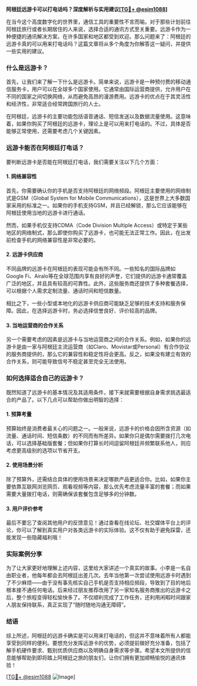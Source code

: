**阿根廷远游卡可以打电话吗？深度解析与实用建议[[TG💪+ @esim1088](https://t.me/s/esim1088)]**

在当今这个高度数字化的世界里，通信工具的重要性不言而喻。对于那些计划前往阿根廷旅行或者长期居住的人来说，选择合适的通讯方式至关重要。远游卡作为一种便捷的通讯解决方案，在许多国家和地区都受到欢迎。那么问题来了：阿根廷的远游卡真的可以用来打电话吗？这篇文章将从多个角度为你解答这一疑问，并提供一些实用的建议。

### 什么是远游卡？

首先，让我们来了解一下什么是远游卡。简单来说，远游卡是一种预付费的移动通信服务卡，用户可以在全球多个国家使用。它通常由国际运营商提供，允许用户在不同的国家之间切换网络，从而避免高昂的漫游费用。远游卡的优点在于其灵活性和经济性，非常适合经常跨国旅行的人士。

在阿根廷，远游卡的主要功能包括语音通话、短信发送以及数据流量使用。这意味着，如果你购买了阿根廷的远游卡，理论上是可以用来打电话的。不过，具体是否能够正常使用，还需要考虑几个关键因素。

### 远游卡能否在阿根廷打电话？

要判断远游卡是否能在阿根廷打电话，我们需要关注以下几个方面：

#### 1. 网络兼容性

首先，你需要确认你的手机是否支持阿根廷的网络频段。阿根廷主要使用的网络制式是GSM（Global System for Mobile Communications），这是世界上大多数国家采用的标准之一。如果你的手机支持GSM，并且已经解锁，那么它应该能够在阿根廷使用当地的远游卡进行通话。

然而，如果手机仅支持CDMA（Code Division Multiple Access）或特定于某些地区的网络制式，那么即使你购买了远游卡，也可能无法正常工作。因此，在出发前检查手机的网络兼容性是非常必要的。

#### 2. 远游卡供应商

不同品牌的远游卡在阿根廷的表现可能会有所不同。一些知名的国际品牌如Google Fi、Airalo等在全球范围内享有良好的声誉，它们提供的远游卡通常覆盖广泛的地区，并且具有较高的可靠性。此外，这些服务商还提供了多种套餐选择，可以根据个人需求定制流量、通话时间和短信数量。

相比之下，一些小型或本地化的远游卡供应商可能缺乏足够的技术支持和服务保障。因此，在选择远游卡时，务必选择信誉良好、评价较高的品牌。

#### 3. 当地运营商的合作关系

另一个需要考虑的因素是远游卡与当地运营商之间的合作关系。例如，如果你的远游卡是由一家与阿根廷主流运营商（如Claro、Movistar或Personal）有合作协议的服务商提供的，那么它的兼容性和稳定性将会更高。反之，如果没有建立有效的合作关系，则可能导致信号不稳定甚至完全无法使用。

### 如何选择适合自己的远游卡？

既然知道了远游卡的基本情况及其适用条件，接下来就需要根据自身需求挑选最适合的产品了。以下几点可以帮助你做出明智的选择：

#### 1. 预算考量

预算始终是消费者最关心的问题之一。一般来说，远游卡的价格会因所含资源（如流量、通话时间、短信条数）的不同而有所差异。如果你只是偶尔需要拨打几次电话，可以选择基础版套餐；但如果你打算长时间逗留阿根廷并频繁联系他人，则应考虑更高级别的选项以节省开支。

#### 2. 使用场景分析

除了预算外，还需结合具体的使用场景来决定哪款产品更适合你。比如，如果你主要依靠互联网浏览网页、观看视频等内容，那么优先考虑流量丰富的套餐；而如果需要大量拨打电话，则需确保该套餐包含足够多的分钟数。

#### 3. 用户评价参考

最后不要忘了查阅其他用户的反馈意见！通过查看在线论坛、社交媒体平台上的评论，你可以了解到真实用户对各类远游卡的实际体验。这不仅有助于避免踩雷，还能发现一些隐藏福利哦！

### 实际案例分享

为了让大家更好地理解上述内容，这里给大家讲述一个真实的故事。小李是一名自由职业者，他每年都会去阿根廷出差几次。去年当他第一次尝试使用远游卡时遇到了不少麻烦——由于没有事先核实自己手机是否支持相应频段，导致到了目的地后根本接不通任何电话。后来经过朋友推荐改用了另一家知名服务商推出的远游卡之后，整个旅程变得轻松愉快多了。不仅顺利完成了工作任务，还利用闲暇时间跟家人朋友保持联系，真正实现了“随时随地沟通无障碍”。

### 结语

综上所述，阿根廷的远游卡确实是可以用来打电话的，但这并不意味着所有人都能享受到同样的便利。要想充分发挥远游卡的优势，必须提前做好充分准备，包括了解手机硬件要求、甄别优质供应商以及明确自身需求等步骤。希望本文所提供的信息能够帮助到即将踏上阿根廷之旅的朋友们，让你们拥有更加顺畅愉悦的通讯体验！

[[TG💪+ @esim1088](https://t.me/s/esim1088) ![Image](https://i.postimg.cc/4NQfJmqS/Snipaste-2025-05-13-00-14-12.png)]